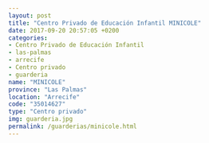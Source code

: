 ```yaml
---
layout: post
title: "Centro Privado de Educación Infantil MINICOLE"
date: 2017-09-20 20:57:05 +0200
categories:
- Centro Privado de Educación Infantil
- las-palmas
- arrecife
- Centro privado
- guarderia
name: "MINICOLE"
province: "Las Palmas"
location: "Arrecife"
code: "35014627"
type: "Centro privado"
img: guarderia.jpg
permalink: /guarderias/minicole.html
---
```

